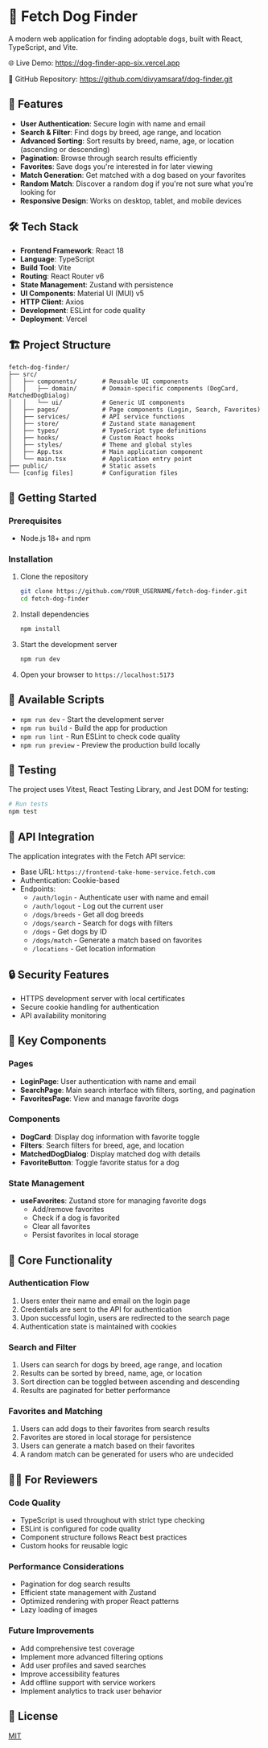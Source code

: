
# 🐾 Fetch Dog Finder

A modern web application for finding adoptable dogs, built with React, TypeScript, and Vite.

🌐 Live Demo: https://dog-finder-app-six.vercel.app

📂 GitHub Repository: https://github.com/divyamsaraf/dog-finder.git

## 🚀 Features

- **User Authentication**: Secure login with name and email
- **Search & Filter**: Find dogs by breed, age range, and location
- **Advanced Sorting**: Sort results by breed, name, age, or location (ascending or descending)
- **Pagination**: Browse through search results efficiently
- **Favorites**: Save dogs you're interested in for later viewing
- **Match Generation**: Get matched with a dog based on your favorites
- **Random Match**: Discover a random dog if you're not sure what you're looking for
- **Responsive Design**: Works on desktop, tablet, and mobile devices

## 🛠️ Tech Stack

- **Frontend Framework**: React 18
- **Language**: TypeScript
- **Build Tool**: Vite
- **Routing**: React Router v6
- **State Management**: Zustand with persistence
- **UI Components**: Material UI (MUI) v5
- **HTTP Client**: Axios
- **Development**: ESLint for code quality
- **Deployment**: Vercel

## 🏗️ Project Structure

```
fetch-dog-finder/
├── src/
│   ├── components/       # Reusable UI components
│   │   ├── domain/       # Domain-specific components (DogCard, MatchedDogDialog)
│   │   └── ui/           # Generic UI components
│   ├── pages/            # Page components (Login, Search, Favorites)
│   ├── services/         # API service functions
│   ├── store/            # Zustand state management
│   ├── types/            # TypeScript type definitions
│   ├── hooks/            # Custom React hooks
│   ├── styles/           # Theme and global styles
│   ├── App.tsx           # Main application component
│   └── main.tsx          # Application entry point
├── public/               # Static assets
└── [config files]        # Configuration files
```

## 🚦 Getting Started

### Prerequisites

- Node.js 18+ and npm

### Installation

1. Clone the repository
   ```bash
   git clone https://github.com/YOUR_USERNAME/fetch-dog-finder.git
   cd fetch-dog-finder
   ```

2. Install dependencies
   ```bash
   npm install
   ```

3. Start the development server
   ```bash
   npm run dev
   ```

4. Open your browser to `https://localhost:5173`

## 🔧 Available Scripts

- `npm run dev` - Start the development server
- `npm run build` - Build the app for production
- `npm run lint` - Run ESLint to check code quality
- `npm run preview` - Preview the production build locally

## 🧪 Testing

The project uses Vitest, React Testing Library, and Jest DOM for testing:

```bash
# Run tests
npm test
```

## 📱 API Integration

The application integrates with the Fetch API service:
- Base URL: `https://frontend-take-home-service.fetch.com`
- Authentication: Cookie-based
- Endpoints:
  - `/auth/login` - Authenticate user with name and email
  - `/auth/logout` - Log out the current user
  - `/dogs/breeds` - Get all dog breeds
  - `/dogs/search` - Search for dogs with filters
  - `/dogs` - Get dogs by ID
  - `/dogs/match` - Generate a match based on favorites
  - `/locations` - Get location information

## 🔒 Security Features

- HTTPS development server with local certificates
- Secure cookie handling for authentication
- API availability monitoring

## 🧩 Key Components

### Pages
- **LoginPage**: User authentication with name and email
- **SearchPage**: Main search interface with filters, sorting, and pagination
- **FavoritesPage**: View and manage favorite dogs

### Components
- **DogCard**: Display dog information with favorite toggle
- **Filters**: Search filters for breed, age, and location
- **MatchedDogDialog**: Display matched dog with details
- **FavoriteButton**: Toggle favorite status for a dog

### State Management
- **useFavorites**: Zustand store for managing favorite dogs
  - Add/remove favorites
  - Check if a dog is favorited
  - Clear all favorites
  - Persist favorites in local storage

## 🌟 Core Functionality

### Authentication Flow
1. Users enter their name and email on the login page
2. Credentials are sent to the API for authentication
3. Upon successful login, users are redirected to the search page
4. Authentication state is maintained with cookies

### Search and Filter
1. Users can search for dogs by breed, age range, and location
2. Results can be sorted by breed, name, age, or location
3. Sort direction can be toggled between ascending and descending
4. Results are paginated for better performance

### Favorites and Matching
1. Users can add dogs to their favorites from search results
2. Favorites are stored in local storage for persistence
3. Users can generate a match based on their favorites
4. A random match can be generated for users who are undecided

## 👨‍💻 For Reviewers

### Code Quality
- TypeScript is used throughout with strict type checking
- ESLint is configured for code quality
- Component structure follows React best practices
- Custom hooks for reusable logic

### Performance Considerations
- Pagination for dog search results
- Efficient state management with Zustand
- Optimized rendering with proper React patterns
- Lazy loading of images

### Future Improvements
- Add comprehensive test coverage
- Implement more advanced filtering options
- Add user profiles and saved searches
- Improve accessibility features
- Add offline support with service workers
- Implement analytics to track user behavior

## 📄 License

[MIT](LICENSE)
